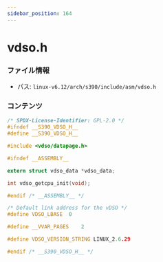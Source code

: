 ```yaml
---
sidebar_position: 164
---
```

# vdso.h

### ファイル情報

- パス: `linux-v6.12/arch/s390/include/asm/vdso.h`

### コンテンツ

```h
/* SPDX-License-Identifier: GPL-2.0 */
#ifndef __S390_VDSO_H__
#define __S390_VDSO_H__

#include <vdso/datapage.h>

#ifndef __ASSEMBLY__

extern struct vdso_data *vdso_data;

int vdso_getcpu_init(void);

#endif /* __ASSEMBLY__ */

/* Default link address for the vDSO */
#define VDSO_LBASE	0

#define __VVAR_PAGES	2

#define VDSO_VERSION_STRING	LINUX_2.6.29

#endif /* __S390_VDSO_H__ */

```

